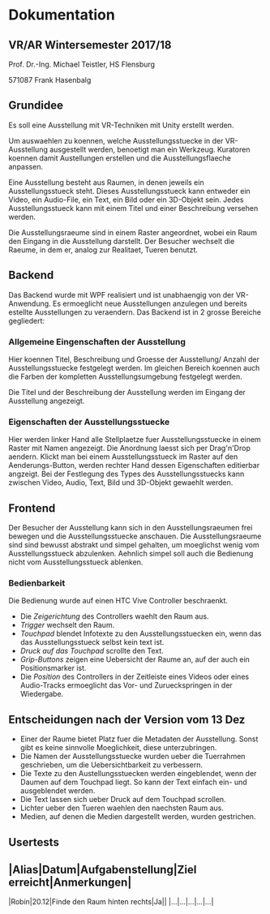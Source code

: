 # Dokumentation
## VR/AR Wintersemester 2017/18
Prof. Dr.-Ing. Michael Teistler, HS Flensburg


571087 Frank Hasenbalg

## Grundidee
Es soll eine Ausstellung mit VR-Techniken mit Unity erstellt werden.

Um auswaehlen zu koennen, welche Ausstellungsstuecke in der VR-Ausstellung ausgestellt werden,
benoetigt man ein Werkzeug. Kuratoren koennen damit Austellungen erstellen
und die Ausstellungsflaeche anpassen.

Eine Ausstellung besteht aus Raumen, in denen jeweils ein Ausstellungsstueck steht. Dieses Ausstellungsstueck kann entweder
ein Video, ein Audio-File, ein Text, ein Bild oder ein 3D-Objekt sein.
Jedes Ausstellungsstueck kann mit einem Titel und einer Beschreibung versehen werden.

Die Ausstellungsraeume sind in einem Raster angeordnet, wobei ein Raum den Eingang in die Ausstellung darstellt.
Der Besucher wechselt die Raeume, in dem er, analog zur Realitaet, Tueren benutzt.


## Backend
Das Backend wurde mit WPF realisiert und ist unabhaengig von der VR-Anwendung. Es ermoeglicht
neue Ausstellungen anzulegen und bereits estellte Ausstellungen zu veraendern.
Das Backend ist in 2 grosse Bereiche gegliedert:

### Allgemeine Eingenschaften der Ausstellung
Hier koennen Titel, Beschreibung und Groesse der Ausstellung/ Anzahl der Ausstellungsstuecke festgelegt werden.
Im gleichen Bereich koennen auch die Farben der kompletten Ausstellungsumgebung festgelegt werden.

Die Titel und der Beschreibung der Ausstellung werden im Eingang der Ausstellung angezeigt.

### Eigenschaften der Ausstellungsstuecke
Hier werden linker Hand alle Stellplaetze fuer Ausstellungsstuecke in einem Raster mit Namen angezeigt. Die Anordnung laesst sich per Drag'n'Drop aendern.
Klickt man bei einem Ausstellungsstueck im Raster auf den Aenderungs-Button, werden rechter Hand dessen Eigenschaften editierbar angzeigt.
Bei der Festlegung des Types des Ausstellungsstuecks kann zwischen Video, Audio, Text, Bild und 3D-Objekt gewaehlt werden.

## Frontend
Der Besucher der Ausstellung kann sich in den Ausstellungsraeumen frei bewegen und die Ausstellungsstuecke anschauen.
Die Ausstellungsraeume sind sind bewusst abstrakt und simpel gehalten, um moeglichst wenig vom Ausstellungsstueck abzulenken. Aehnlich simpel soll auch die Bedienung nicht vom Ausstellungsstueck ablenken.

### Bedienbarkeit
Die Bedienung wurde auf einen HTC Vive Controller beschraenkt.
- Die *Zeigerichtung* des Controllers waehlt den Raum aus.
- *Trigger* wechselt den Raum.
- *Touchpad* blendet Infotexte zu den Ausstellungsstuecken ein, wenn das das Ausstellungsstueck selbst kein text ist.
- *Druck auf das Touchpad* scrollte den Text.
- *Grip-Buttons* zeigen eine Uebersicht der Raume an, auf der auch ein Positionsmarker ist.
- Die *Position* des Controllers in der Zeitleiste eines Videos oder eines Audio-Tracks ermoeglicht das Vor- und Zurueckspringen in der Wiedergabe.

## Entscheidungen nach der Version vom 13 Dez
- Einer der Raume bietet Platz fuer die Metadaten der Ausstellung. Sonst gibt es keine sinnvolle Moeglichkeit, diese unterzubringen.
- Die Namen der Ausstellungsstuecke wurden ueber die Tuerrahmen geschrieben, um die Uebersichtbarkeit zu verbessern.
- Die Texte zu den Austellungsstuecken werden eingeblendet, wenn der Daumen auf dem Touchpad liegt. So kann der Text einfach ein- und ausgeblendet werden.
- Die Text lassen sich ueber Druck auf dem Touchpad scrollen.
- Lichter ueber den Tueren waehlen den naechsten Raum aus.
- Medien, auf denen die Medien dargestellt werden, wurden gestrichen.

## Usertests
|Alias|Datum|Aufgabenstellung|Ziel erreicht|Anmerkungen|
--------------------------------------------------------
|Robin|20.12|Finde den Raum hinten rechts|Ja||
|...|...|...|...|...|
